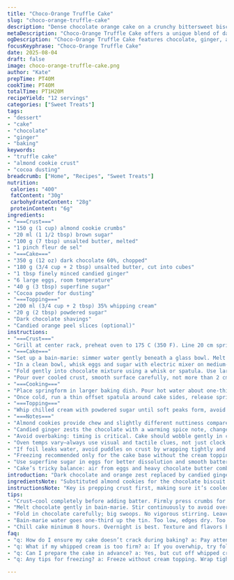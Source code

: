 ```yaml
---
title: "Choco-Orange Truffle Cake"
slug: "choco-orange-truffle-cake"
description: "Dense chocolate orange cake on a crunchy bittersweet biscuit crust. Whipped cream topping with powdered sugar and zesty orange flakes. Slow bake in bain-marie for custardy texture, not fully set. Zest replaced with candied ginger for a spicy twist. Digestive crumbs swapped for almond cookies, boosting flavor depth and texture contrast. Sugar adjusted downward to balance richness. Precise folding and whipping critical for lightness."
metaDescription: "Choco-Orange Truffle Cake offers a unique blend of dark chocolate and spicy candied ginger on a crunchy almond cookie crust. Indulge in rich flavors."
ogDescription: "Choco-Orange Truffle Cake features chocolate, ginger, and a nutty crust. Texture contrasts. Perfect treat for special occasions or a rich dessert at home."
focusKeyphrase: "Choco-Orange Truffle Cake"
date: 2025-08-04
draft: false
image: choco-orange-truffle-cake.png
author: "Kate"
prepTime: PT40M
cookTime: PT40M
totalTime: PT1H20M
recipeYield: "12 servings"
categories: ["Sweet Treats"]
tags:
- "dessert"
- "cake"
- "chocolate"
- "ginger"
- "baking"
keywords:
- "truffle cake"
- "almond cookie crust"
- "cocoa dusting"
breadcrumb: ["Home", "Recipes", "Sweet Treats"]
nutrition: 
 calories: "400"
 fatContent: "30g"
 carbohydrateContent: "28g"
 proteinContent: "6g"
ingredients:
- "===Crust==="
- "150 g (1 cup) almond cookie crumbs"
- "20 ml (1 1/2 tbsp) brown sugar"
- "100 g (7 tbsp) unsalted butter, melted"
- "1 pinch fleur de sel"
- "===Cake==="
- "350 g (12 oz) dark chocolate 60%, chopped"
- "180 g (3/4 cup + 2 tbsp) unsalted butter, cut into cubes"
- "1 tbsp finely minced candied ginger"
- "6 large eggs, room temperature"
- "40 g (3 tbsp) superfine sugar"
- "Cocoa powder for dusting"
- "===Topping==="
- "200 ml (3/4 cup + 2 tbsp) 35% whipping cream"
- "20 g (2 tbsp) powdered sugar"
- "Dark chocolate shavings"
- "Candied orange peel slices (optional)"
instructions:
- "===Crust==="
- "Grill at center rack, preheat oven to 175 C (350 F). Line 20 cm springform base with parchment, wrap 3 cm high parchment collar sticking out for support. Mix cookie crumbs, brown sugar, melted butter, fleur de sel until just combined. Press firmly on bottom of tin making a compact base layer. Bake 10-14 minutes – watch edges darken, smell to confirm toasted notes. Cool completely 30 minutes. Shield outside with double foil wrap to prevent water leaks during bain-marie roasting."
- "===Cake==="
- "Set up a bain-marie: simmer water gently beneath a glass bowl. Melt chocolate, butter, candied ginger stirring until glossy, smooth. Off heat, keep warm so it stays fluid but not hot enough to cook eggs."
- "In a clean bowl, whisk eggs and sugar with electric mixer on medium-high until pale, tripled in volume, thick and ribbon-like. Takes 8-12 minutes depending on mixer power. Crucial step—do not rush. Air incorporated here gives the cake a featherlight lift despite dense batter."
- "Fold gently into chocolate mixture using a whisk or spatula. Use large swoops, avoid deflating it. Mixture should be shiny, homogenous; no streaks or raw batter pockets."
- "Pour over cooled crust, smooth surface carefully, not more than 2 cm thick. Tent loosely with parchment or foil to prevent crust crust burning."
- "===Cooking==="
- "Place springform in larger baking dish. Pour hot water about one-third up outside of springform. Water temperature should be hot but never boiling to avoid cracking the cake edges. Bake in oven at 215 C (420 F) for 18-22 minutes. Cake's crust bubbles and top jiggles slightly when tapping pan gently. Edges will set firmly but center remains tender to the touch, look shiny, not dull or cracked. Remove from bain-marie immediately. Remove cover foil. Cool on wire rack 30 minutes to settle, then refrigerate minimum 8 hours, ideally overnight. Cooling drives flavors and sets texture."
- "Once cold, run a thin offset spatula around cake sides, release springform. Remove parchment collar. Lightly dust surface with cocoa powder through a fine sieve ensuring no lumps or clumps. Let sit 45 minutes at room temp before slicing for best texture. Knife blade warmed in hot water and wiped dry gives clean slices."
- "===Topping==="
- "Whip chilled cream with powdered sugar until soft peaks form, avoid overwhipping. Should be billowy but still pliant. Spread thickly atop the cake. Garnish with chocolate shavings and candied orange peel if desired for brightness and crunch. Store under cake dome in refrigerator up to 3 days."
- "===Notes==="
- "Almond cookies provide chew and slightly different nuttiness compared to original biscuit crumb base. Brown sugar replaces white sugar in crust for deeper caramel notes."
- "Candied ginger zests the chocolate with a warming spice note, changes overall flavor profile but harmonizes well with bittersweet dark chocolate. Candied orange peel add brightness, cut sweetness with fresh bursts."
- "Avoid overbaking: timing is critical. Cake should wobble gently in center when done to avoid dryness. Water bath prevents cracks and ensures creamy custard-like crumb."
- "Oven temps vary—always use visual and tactile clues, not just clock. Cake’s jiggle and edge firmness tells when to stop baking. Cooling fully in fridge locks texture and flavor. Warm knife before slicing for perfect clean cuts."
- "If foil leaks water, avoid puddles on crust by wrapping tightly and double layered, or place springform on multiple paper towels inside water bath to catch drips. Alternatively, silicone molds can reduce leak risks."
- "Freezing recommended only for the cake base without the cream topping; thaw overnight in refrigerator before adding whipped cream and serving."
- "Use superfine sugar in eggs for better dissolution and smooth batter. Room temperature eggs whip better, never cold from fridge straight."
- "Cake’s tricky balance: air from eggs and heavy chocolate butter combo. Handle folds gently, no rushing."
introduction: "Dark chocolate and orange zest replaced by candied ginger—a bold move but worth trying. Almond cookie base swaps plain chocolate biscuits, adding chewiness and a nutty edge you don't expect. You'll notice the crust browning faster, so thin layer, compact firmly. Whipping eggs with sugar: patience, or forget volume, cake turns dense. Folding in melted chocolate instead of melting it with butter straight prevents burning and weird textures. Bain-marie roasting—no rushing—it’s about watching for jiggle and cracking avoidance. Moist, glossy, tender center, unbaked edges, no crusty dry bits. Cream topping optional but highly recommended; sugar level low to let bitterness and spice shine through. Slightly less sugar overall; chocolate itself sweet enough with butter and cream. Watch oven temp: err on lower side if uncertain, longer bake but moist cake. Slice warmed blade, clean edges. Chill 8 hours minimum—or overnight. Cake firms up, flavor settles; whole thing holds together, looks impressive. Candied orange complements ginger topping; look for contrast in spice and sweetness. Frosting with whipped cream gives lift, cuts richness. Keep chilled, but serve at room temp for aroma and mouthfeel. Always have hot towel and offset spatula ready for cake release; cake fragile when cold but sturdier when warmed before serving. No cracked tops or dry edges here."
ingredientsNote: "Substituted almond cookies for the chocolate biscuit crumbs adds chew, texture contrast, and richer nutty flavors. This works especially well if you have leftover almond-based cookies or macarons. Brown sugar in crust adds caramel depth and prevents it from becoming flat or too sweet. Butter quantity reduced slightly to prevent overly greasy base but still enough to bind. Candied ginger swaps for orange zest for a warming, spicy note—a twist but well suited to dark chocolate’s bitterness. Eggs should be room temp for best volume when whipped; cold eggs can cause batter to seize or under-whip. Superfine sugar melts easier into egg foam, no gritty texture, so don’t skip this step for a clean smooth mousse-like interior. Whipping cream quantity is moderately reduced but enough to create light topping that contrasts rich cake. Powdered sugar balanced to prevent too-sweet topping. Use good quality chocolate 60% for balance of bitterness and sweetness needed to balance sugar adjustments. Cocoa for dusting should be pure, unsweetened for a clean finish and subtle bitter edge. Versatile: cream can be substituted with mascarpone or crème fraîche for tangy note or use coconut cream for dairy-free option, though this changes texture and flavor."
instructionsNote: "Key is prepping crust first, making sure it’s cooled entirely before adding batter or bottom will soften, pull away from edges. Press crumbs firmly for structural integrity. Double foil wrap or heavy-duty foil prevents water leaks into crust during bain-marie roasting; otherwise soggy base. When melting chocolate and butter together, do it gently in bain-marie to avoid burning or seizing—heat gently, stir continuously. Do not overheat mixture. Whip eggs and sugar until triple volume and ribbon stage; crucial for light texture. Folding must be gentle and thorough—big cuts under and over mixing, no scraping vigorously. Cake poured on cold crust; crust and chocolate mixture temperature difference could cause cracking—cool crust carefully but not cold fridge straightaway. Covering cake during baking prevents drying and burnt top; remove foil halfway through to allow surface to set without becoming opaque. Bain-marie water level about one-third up tin; too low/no water causes overbaking outside edges and cracks, too high risks water ingress. Baking time varies—rely on jiggle test and firm edges to decide doneness, not just timer. Remove immediately from water bath to stop cooking. Cool 30 minutes on rack to reduce residual heat gradually. Then at least 8 hours or overnight chilling firmly sets texture and blends flavors. Dusting cocoa last adds rustic visual contrast. Resting at room temp before slicing brings out aroma; warm a knife blade before each cut for cleaner slices and less crumble. Whipping cream should form soft but stable peaks, avoid grainy or broken cream from over-whipping. Use cold bowl and beaters for best volume. Freshly shaved chocolate curls and candied orange pieces add texture and freshness contrast. Store finished cake in refrigerator under cloche to prevent drying or odor absorption. Best consumed within 3 days to maintain texture and flavor integrity."
tips:
- "Crust—cool completely before adding batter. Firmly press crumbs for structure. Watch for browning edges. Double wrap foil; prevent water leakage. Bain-marie protects, keeps cake moist."
- "Melt chocolate gently in bain-marie. Stir continuously to avoid overheating. Chocolate and butter combo—watch for smooth; no burnout. Eggs whipped to triple volume—key for lifting cake. Patience."
- "Fold in chocolate carefully; big swoops. No vigorous stirring. Leave no streaks. Pour over cold crust. Temperature differences can crack the cake. Tent gently to prevent burning."
- "Bain-marie water goes one-third up the tin. Too low, edges dry. Too high, soggy base. Baking time varies; rely on jiggly center not just on timer. Check edges."
- "Chill cake minimum 8 hours. Overnight is best. Texture and flavors blend. Dust with cocoa at the end. Serve at room temperature for aroma; clean knife for perfect cuts."
faq:
- "q: How do I ensure my cake doesn’t crack during baking? a: Pay attention to water level in bain-marie; too low means overbaked edges. Watch for the wobble."
- "q: What if my whipped cream is too firm? a: If you overwhip, try folding in a little room temperature liquid cream. Helps bring it back. Maintain a billowy texture."
- "q: Can I prepare the cake in advance? a: Yes, but cut off whipped cream. Store in refrigerator. Cream should be added right before serving to retain its lightness."
- "q: Any tips for freezing? a: Freeze without cream topping. Wrap tightly to avoid freezer burn. Thaw in fridge overnight. Adds convenience, but better served fresh."

---
```

